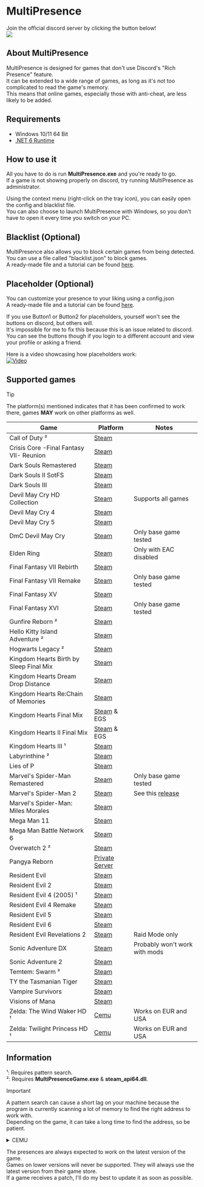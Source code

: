 # MultiPresence
Join the official discord server by clicking the button below!  
[![](https://dcbadge.limes.pink/api/server/https://discord.gg/AC6rVgV2Jj)](https://discord.gg/AC6rVgV2Jj)

## About MultiPresence
MultiPresence is designed for games that don't use Discord's "Rich Presence" feature.  
It can be extended to a wide range of games, as long as it's not too complicated to read the game's memory.  
This means that online games, especially those with anti-cheat, are less likely to be added.

## Requirements  
- Windows 10/11 64 Bit
- [.NET 6 Runtime](https://dotnet.microsoft.com/en-us/download/dotnet/6.0)

## How to use it
All you have to do is run **MultiPresence.exe** and you're ready to go.  
If a game is not showing properly on discord, try running MultiPresence as administrator.    

Using the context menu (right-click on the tray icon), you can easily open the config and blacklist file.  
You can also choose to launch MultiPresence with Windows, so you don't have to open it every time you switch on your PC.
 
## Blacklist (Optional)
MultiPresence also allows you to block certain games from being detected.  
You can use a file called "blacklist.json" to block games.  
A ready-made file and a tutorial can be found [here](https://github.com/Dekirai/MultiPresence/wiki/Blacklist).

## Placeholder (Optional)
You can customize your presence to your liking using a config.json  
A ready-made file and a tutorial can be found [here](https://github.com/Dekirai/MultiPresence/wiki/Config).    

If you use Button1 or Button2 for placeholders, yourself won't see the buttons on discord, but others will.  
It's impossible for me to fix this because this is an issue related to discord.  
You can see the buttons though if you login to a different account and view your profile or asking a friend.    

Here is a video showcasing how placeholders work:  
[![Video](https://img.youtube.com/vi/x0avvmvQ5BQ/0.jpg)](https://www.youtube.com/watch?v=x0avvmvQ5BQ)
 
## Supported games
> [!TIP]
> The platform(s) mentioned indicates that it has been confirmed to work there, games **MAY** work on other platforms as well.

|Game|Platform|Notes|
|--|--|--|
|Call of Duty ²|[Steam](https://store.steampowered.com/app/1938090/Call_of_Duty/)||
|Crisis Core -Final Fantasy VII- Reunion|[Steam](https://store.steampowered.com/app/1608070/CRISIS_CORE_FINAL_FANTASY_VII_REUNION/)||
|Dark Souls Remastered|[Steam](https://store.steampowered.com/app/570940/DARK_SOULS_REMASTERED/)||
|Dark Souls II SotFS|[Steam](https://store.steampowered.com/app/335300/DARK_SOULS_II_Scholar_of_the_First_Sin/)||
|Dark Souls III|[Steam](https://store.steampowered.com/app/374320/DARK_SOULS_III/)||
|Devil May Cry HD Collection|[Steam](https://store.steampowered.com/app/631510/Devil_May_Cry_HD_Collection/)|Supports all games|
|Devil May Cry 4|[Steam](https://store.steampowered.com/app/329050/Devil_May_Cry_4_Special_Edition/)||
|Devil May Cry 5|[Steam](https://store.steampowered.com/app/601150/Devil_May_Cry_5/)||
|DmC Devil May Cry|[Steam](https://store.steampowered.com/app/220440/DmC_Devil_May_Cry/)|Only base game tested|
|Elden Ring|[Steam](https://store.steampowered.com/app/1245620/ELDEN_RING/)|Only with EAC disabled|
|Final Fantasy VII Rebirth|[Steam](https://store.steampowered.com/app/2909400/FINAL_FANTASY_VII_REBIRTH/)||
|Final Fantasy VII Remake|[Steam](https://store.steampowered.com/app/1462040/FINAL_FANTASY_VII_REMAKE_INTERGRADE/)|Only base game tested|
|Final Fantasy XV|[Steam](https://store.steampowered.com/app/637650/FINAL_FANTASY_XV_WINDOWS_EDITION/)||
|Final Fantasy XVI|[Steam](https://store.steampowered.com/app/2515020/FINAL_FANTASY_XVI/)|Only base game tested|
|Gunfire Reborn ²|[Steam](https://store.steampowered.com/app/1217060/Gunfire_Reborn/)||
|Hello Kitty Island Adventure ²|[Steam](https://store.steampowered.com/app/2495100/Hello_Kitty_Island_Adventure/)||
|Hogwarts Legacy ²|[Steam](https://store.steampowered.com/app/990080/Hogwarts_Legacy/)||
|Kingdom Hearts Birth by Sleep Final Mix|[Steam](https://store.steampowered.com/app/2552430/KINGDOM_HEARTS_HD_1525_ReMIX/)||
|Kingdom Hearts Dream Drop Distance|[Steam](https://store.steampowered.com/app/2552440/KINGDOM_HEARTS_HD_28_Final_Chapter_Prologue/)||
|Kingdom Hearts Re:Chain of Memories|[Steam](https://store.steampowered.com/app/2552430/KINGDOM_HEARTS_HD_1525_ReMIX/)||
|Kingdom Hearts Final Mix|[Steam](https://store.steampowered.com/app/2552430/KINGDOM_HEARTS_HD_1525_ReMIX/) & EGS||
|Kingdom Hearts II Final Mix|[Steam](https://store.steampowered.com/app/2552430/KINGDOM_HEARTS_HD_1525_ReMIX/) & EGS||
|Kingdom Hearts III ¹|[Steam](https://store.steampowered.com/app/2552450/KINGDOM_HEARTS_III__Re_Mind_DLC/)||
|Labyrinthine ²|[Steam](https://store.steampowered.com/app/1302240/Labyrinthine/)||
|Lies of P|[Steam](https://store.steampowered.com/app/1627720/Lies_of_P/)||
|Marvel's Spider-Man Remastered|[Steam](https://store.steampowered.com/app/1817070/Marvels_SpiderMan_Remastered/)|Only base game tested|
|Marvel's Spider-Man 2|[Steam](https://store.steampowered.com/app/2651280/Marvels_SpiderMan_2/)|See this [release](https://github.com/Dekirai/MultiPresence/releases/tag/10.02.2025)|
|Marvel's Spider-Man: Miles Morales|[Steam](https://store.steampowered.com/app/1817190/Marvels_SpiderMan_Miles_Morales/)| |
|Mega Man 11|[Steam](https://store.steampowered.com/app/742300/Mega_Man_11/)| |
|Mega Man Battle Network 6|[Steam](https://store.steampowered.com/app/1798020/Mega_Man_Battle_Network_Legacy_Collection_Vol_2/)| |
|Overwatch 2 ²|[Steam](https://store.steampowered.com/app/2357570/Overwatch_2/)||
|Pangya Reborn|[Private Server](https://www.pangyareborn.com/)| |
|Resident Evil|[Steam](https://store.steampowered.com/app/304240/Resident_Evil/)| |
|Resident Evil 2|[Steam](https://store.steampowered.com/app/883710/Resident_Evil_2/)| |
|Resident Evil 4 (2005) ¹|[Steam](https://store.steampowered.com/app/254700/Resident_Evil_4/)||
|Resident Evil 4 Remake|[Steam](https://store.steampowered.com/app/2050650/Resident_Evil_4/)||
|Resident Evil 5|[Steam](https://store.steampowered.com/app/21690/Resident_Evil_5/)| |
|Resident Evil 6|[Steam](https://store.steampowered.com/app/221040/Resident_Evil_6/)| |
|Resident Evil Revelations 2|[Steam](https://store.steampowered.com/app/287290/Resident_Evil_Revelations_2/)|Raid Mode only|
|Sonic Adventure DX|[Steam](https://store.steampowered.com/app/71250/Sonic_Adventure_DX/)|Probably won't work with mods|
|Sonic Adventure 2|[Steam](https://store.steampowered.com/app/213610/Sonic_Adventure_2/)| |
|Temtem: Swarm ²|[Steam](https://store.steampowered.com/app/2510960/Temtem_Swarm/)||
|TY the Tasmanian Tiger|[Steam](https://store.steampowered.com/app/411960/TY_the_Tasmanian_Tiger/)| |
|Vampire Survivors|[Steam](https://store.steampowered.com/app/1794680/Vampire_Survivors/)| |
|Visions of Mana|[Steam](https://store.steampowered.com/app/2490990/Visions_of_Mana/)| |
|Zelda: The Wind Waker HD ¹|[Cemu](https://wiki.cemu.info/wiki/The_Legend_of_Zelda:_The_Wind_Waker_HD)|Works on EUR and USA|
|Zelda: Twilight Princess HD ¹|[Cemu](https://wiki.cemu.info/wiki/The_Legend_of_Zelda:_Twilight_Princess_HD)|Works on EUR and USA|

## Information
¹: Requires pattern search.  
²: Requires **MultiPresenceGame.exe** & **steam_api64.dll**.
> [!IMPORTANT]  
> A pattern search can cause a short lag on your machine because the program is currently scanning a lot of memory to find the right address to work with.  
> Depending on the game, it can take a long time to find the address, so be patient.  
<details>
<summary>CEMU</summary>
You have to disable the "Discord Presence" option found in Options -> General settings.<br />
</details>  

The presences are always expected to work on the latest version of the game.  
Games on lower versions will never be supported. They will always use the latest version from their game store.  
If a game receives a patch, I'll do my best to update it as soon as possible.       
